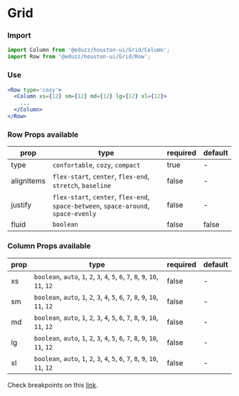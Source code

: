 # Grid

### Import

```js
import Column from '@eduzz/houston-ui/Grid/Column';
import Row from '@eduzz/houston-ui/Grid/Row';
```

### Use

```jsx
<Row type='cozy'>
  <Column xs={12} sm={12} md={12} lg={12} xl={12}>
    ...
  </Column>
</Row>
```

### Row Props available

| prop | type | required | default |
|------|------|----------|---------|
| type | `confortable`, `cozy`, `compact` | true | - |
| alignItems | `flex-start`, `center`, `flex-end`, `stretch`, `baseline` | false | - |
| justify | `flex-start`, `center`, `flex-end`, `space-between`, `space-around`, `space-evenly` | false | - |
| fluid | `boolean` | false | false |


### Column Props available

| prop | type | required | default |
|------|------|----------|---------|
| xs | `boolean`, `auto`, `1`, `2`, `3`, `4`, `5`, `6`, `7`, `8`, `9`, `10`, `11`, `12` | false | - |
| sm | `boolean`, `auto`, `1`, `2`, `3`, `4`, `5`, `6`, `7`, `8`, `9`, `10`, `11`, `12` | false | - |
| md | `boolean`, `auto`, `1`, `2`, `3`, `4`, `5`, `6`, `7`, `8`, `9`, `10`, `11`, `12` | false | - |
| lg | `boolean`, `auto`, `1`, `2`, `3`, `4`, `5`, `6`, `7`, `8`, `9`, `10`, `11`, `12` | false | - |
| xl | `boolean`, `auto`, `1`, `2`, `3`, `4`, `5`, `6`, `7`, `8`, `9`, `10`, `11`, `12` | false | - |

Check breakpoints on this [link](https://material-ui.com/pt/customization/breakpoints/).
